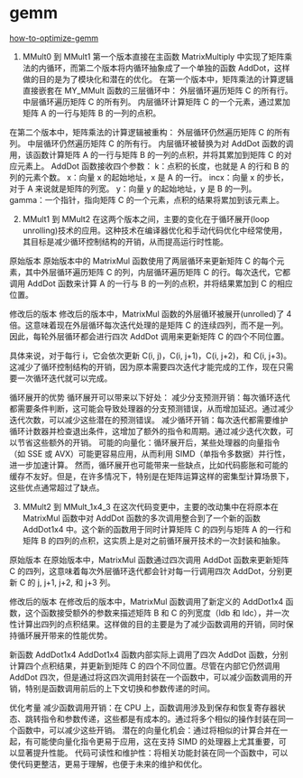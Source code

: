 # gemm
[how-to-optimize-gemm](https://github.com/flame/how-to-optimize-gemm)

1. MMult0 到 MMult1
第一个版本直接在主函数 MatrixMultiply 中实现了矩阵乘法的内循环，而第二个版本将内循环抽象成了一个单独的函数 AddDot，这样做的目的是为了模块化和潜在的优化。
在第一个版本中，矩阵乘法的计算逻辑直接嵌套在 MY_MMult 函数的三层循环中：
外层循环遍历矩阵 C 的所有行。
中层循环遍历矩阵 C 的所有列。
内层循环计算矩阵 C 的一个元素，通过累加矩阵 A 的一行与矩阵 B 的一列的点积。

在第二个版本中，矩阵乘法的计算逻辑被重构：
外层循环仍然遍历矩阵 C 的所有列。
中层循环仍然遍历矩阵 C 的所有行。
内层循环被替换为对 AddDot 函数的调用，该函数计算矩阵 A 的一行与矩阵 B 的一列的点积，并将其累加到矩阵 C 的对应元素上。
AddDot 函数接收四个参数：
k：点积的长度，也就是 A 的行和 B 的列的元素个数。
x：向量 x 的起始地址，x 是 A 的一行。
incx：向量 x 的步长，对于 A 来说就是矩阵的列宽。
y：向量 y 的起始地址，y 是 B 的一列。
gamma：一个指针，指向矩阵 C 的一个元素，点积的结果将累加到该元素上。

2. MMult1 到 MMult2
在这两个版本之间，主要的变化在于循环展开(loop unrolling)技术的应用。这种技术在编译器优化和手动代码优化中经常使用，其目标是减少循环控制结构的开销，从而提高运行时性能。

原始版本
原始版本中的 MatrixMul 函数使用了两层循环来更新矩阵 C 的每个元素，其中外层循环遍历矩阵 C 的列，内层循环遍历矩阵 C 的行。每次迭代，它都调用 AddDot 函数来计算 A 的一行与 B 的一列的点积，并将结果累加到 C 的相应位置。

修改后的版本
修改后的版本中，MatrixMul 函数的外层循环被展开(unrolled)了 4 倍。这意味着现在外层循环每次迭代处理的是矩阵 C 的连续四列，而不是一列。因此，每轮外层循环都会进行四次 AddDot 调用来更新矩阵 C 的四个不同位置。

具体来说，对于每行 i，它会依次更新 C(i, j)，C(i, j+1)，C(i, j+2)，和 C(i, j+3)。这减少了循环控制结构的开销，因为原本需要四次迭代才能完成的工作，现在只需要一次循环迭代就可以完成。

循环展开的优势
循环展开可以带来以下好处：
减少分支预测开销：每次循环迭代都需要条件判断，这可能会导致处理器的分支预测错误，从而增加延迟。通过减少迭代次数，可以减少这些潜在的预测错误。
减少循环开销：每次迭代都需要维护循环计数器并检查退出条件，这增加了额外的指令和周期。通过减少迭代次数，可以节省这些额外的开销。
可能的向量化：循环展开后，某些处理器的向量指令（如 SSE 或 AVX）可能更容易应用，从而利用 SIMD（单指令多数据）并行性，进一步加速计算。
然而，循环展开也可能带来一些缺点，比如代码膨胀和可能的缓存不友好。但是，在许多情况下，特别是在矩阵运算这样的密集型计算场景下，这些优点通常超过了缺点。

3. MMult2 到 MMult_1x4_3
在这次代码变更中，主要的改动集中在将原本在 MatrixMul 函数中对 AddDot 函数的多次调用整合到了一个新的函数 AddDot1x4 中。这个新的函数用于同时计算矩阵 C 的四列与矩阵 A 的一行和矩阵 B 的四列的点积，这实质上是对之前循环展开技术的一次封装和抽象。

原始版本
在原始版本中，MatrixMul 函数通过四次调用 AddDot 函数来更新矩阵 C 的四列，这意味着每次外层循环迭代都会针对每一行调用四次 AddDot，分别更新 C 的 j, j+1, j+2, 和 j+3 列。

修改后的版本
在修改后的版本中，MatrixMul 函数调用了新定义的 AddDot1x4 函数，这个函数接受额外的参数来描述矩阵 B 和 C 的列宽度（ldb 和 ldc），并一次性计算出四列的点积结果。这样做的目的主要是为了减少函数调用的开销，同时保持循环展开带来的性能优势。

新函数 AddDot1x4
AddDot1x4 函数内部实际上调用了四次 AddDot 函数，分别计算四个点积结果，并更新到矩阵 C 的四个不同位置。尽管在内部它仍然调用 AddDot 四次，但是通过将这四次调用封装在一个函数中，可以减少函数调用的开销，特别是函数调用前后的上下文切换和参数传递的时间。

优化考量
减少函数调用开销：在 CPU 上，函数调用涉及到保存和恢复寄存器状态、跳转指令和参数传递，这些都是有成本的。通过将多个相似的操作封装在同一个函数中，可以减少这些开销。
潜在的向量化机会：通过将相似的计算合并在一起，有可能使向量化指令更易于应用，这在支持 SIMD 的处理器上尤其重要，可以显著提升性能。
代码可读性和维护性：将相关功能封装在同一个函数中，可以使代码更整洁，更易于理解，也便于未来的维护和优化。